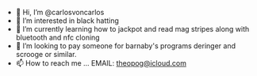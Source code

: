 - 👋 Hi, I’m @carlosvoncarlos
- 👀 I’m interested in black hatting
- 🌱 I’m currently learning how to jackpot and read mag stripes along with bluetooth and nfc cloning
- 💞️ I’m looking to pay someone for barnaby's programs deringer and scrooge or similar.
- 📫 How to reach me ... EMAIL: theopog@icloud.com

<!---
carlosvoncarlos/carlosvoncarlos is a ✨ special ✨ repository because its `README.md` (this file) appears on your GitHub profile.
You can click the Preview link to take a look at your changes.
--->
